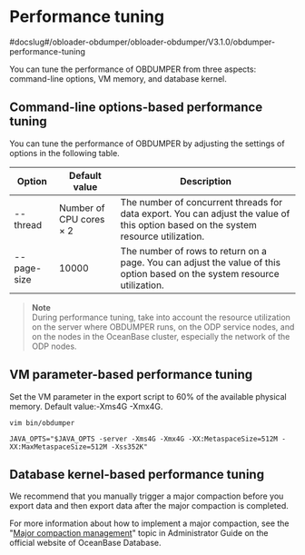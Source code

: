 Performance tuning 
=======================================
#docslug#/obloader-obdumper/obloader-obdumper/V3.1.0/obdumper-performance-tuning


You can tune the performance of OBDUMPER from three aspects: command-line options, VM memory, and database kernel. 

Command-line options-based performance tuning 
------------------------------------------------------------------

You can tune the performance of OBDUMPER by adjusting the settings of options in the following table.


| **Option**  |      Default value      |                                                             Description                                                             |
|-------------|-------------------------|-------------------------------------------------------------------------------------------------------------------------------------|
| --thread    | Number of CPU cores × 2 | The number of concurrent threads for data export. You can adjust the value of this option based on the system resource utilization. |
| --page-size | 10000                   | The number of rows to return on a page. You can adjust the value of this option based on the system resource utilization.           |


> **Note**  
> During performance tuning, take into account the resource utilization on the server where OBDUMPER runs, on the ODP service nodes, and on the nodes in the OceanBase cluster, especially the network of the ODP nodes.

VM parameter-based performance tuning 
----------------------------------------------------------

Set the VM parameter in the export script to 60% of the available physical memory. Default value:-Xms4G -Xmx4G. 

```shell
vim bin/obdumper

JAVA_OPTS="$JAVA_OPTS -server -Xms4G -Xmx4G -XX:MetaspaceSize=512M -XX:MaxMetaspaceSize=512M -Xss352K"
```



Database kernel-based performance tuning 
-------------------------------------------------------------

We recommend that you manually trigger a major compaction before you export data and then export data after the major compaction is completed. 

For more information about how to implement a major compaction, see the "[Major compaction management](https://www.oceanbase.com/en/docs/enterprise/oceanbase-database-en/V3.2.2/10000000000387103)" topic in Administrator Guide on the official website of OceanBase Database.
